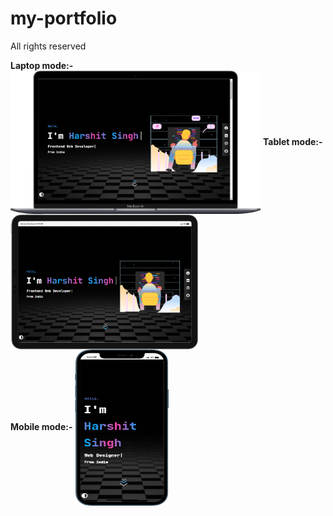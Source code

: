 # my-portfolio

All rights reserved

<b>Laptop mode:-</b>
<img align="center" width=400 alt="coding" src="./Readme-assets/Laptop.png"/>
<b>Tablet mode:-</b>
<img align="center" width=300 alt="coding" src="./Readme-assets/Tablet.png"/>
<br><b>Mobile mode:-</b>
<img align="center" width=150 height=250 alt="coding" src="./Readme-assets/Mobile.png"/>

